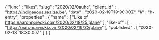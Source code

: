 {
  "kind" : "likes",
  "slug" : "2020/02/0auhd",
  "client_id" : "https://indigenous.realize.be",
  "date" : "2020-02-18T18:30:00Z",
  "h" : "h-entry",
  "properties" : {
    "name" : [ "Like of https://aaronparecki.com/2020/02/18/25/plane" ],
    "like-of" : [ "https://aaronparecki.com/2020/02/18/25/plane" ],
    "published" : [ "2020-02-18T18:30:00Z" ]
  }
}
